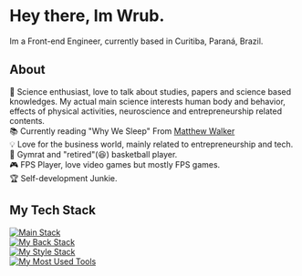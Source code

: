 # Hey there, Im Wrub.
Im a Front-end Engineer, currently based in Curitiba, Paraná, Brazil.

## About
💙 Science enthusiast, love to talk about studies, papers and science based knowledges. My actual main science interests human body and behavior, effects of physical activities, neuroscience and entrepreneurship related contents.<br/>
📚 Currently reading "Why We Sleep" From [Matthew Walker](https://www.google.com/search?q=matthew+walker&oq=Matthew+walker&gs_lcrp=EgZjaHJvbWUqEAgAEAAYgwEY4wIYsQMYgAQyEAgAEAAYgwEY4wIYsQMYgAQyDQgBEC4YgwEYsQMYgAQyBwgCEC4YgAQyBwgDEAAYgAQyBwgEEAAYgAQyBwgFEAAYgAQyBwgGEAAYgAQyBggHEEUYPdIBCDIyNzhqMGo0qAIAsAIB&sourceid=chrome&ie=UTF-8)<br/>
💡 Love for the business world, mainly related to entrepreneurship and tech.<br/>
💪 Gymrat and "retired"(😆) basketball player.<br/>
🎮 FPS Player, love video games but mostly FPS games.</br>
🏆 Self-development Junkie.

## My Tech Stack
[![Main Stack](https://skillicons.dev/icons?i=html,js,ts,vue,nuxt,react)](https://skillicons.dev)<br/>
[![My Back Stack](https://skillicons.dev/icons?i=nodejs,express,nest)](https://skillicons.dev)<br/>
[![My Style Stack](https://skillicons.dev/icons?i=css,sass,tailwind)](https://skillicons.dev)<br/>
[![My Most Used Tools](https://skillicons.dev/icons?i=bitbucket,vite,vercel)](https://skillicons.dev)<br/>

